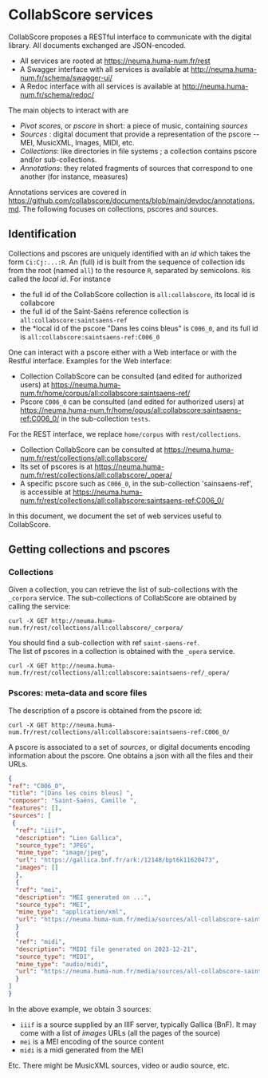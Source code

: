 # CollabScore services

CollabScore proposes a RESTful interface to communicate with the digital library. 
All documents exchanged are JSON-encoded.  
  - All services are rooted at https://neuma.huma-num.fr/rest
  - A Swagger interface with all services is available at http://neuma.huma-num.fr/schema/swagger-ui/
  - A Redoc interface with all services is available at http://neuma.huma-num.fr/schema/redoc/

The main objects to interact with are

 - *Pivot scores*, or *pscore* in short: a piece of music, containing *sources*
 - *Sources* : digital document that provide a representation of the pscore -- MEI, MusicXML, Images, MIDI, etc.
 - *Collections*: like directories in file systems ; a collection contains pscore and/or sub-collections.
 - *Annotations*: they related fragments of sources that correspond to one another (for instance, measures)

Annotations services are covered in https://github.com/collabscore/documents/blob/main/devdoc/annotations.md. The following focuses on collections, pscores and sources.

## Identification

Collections and pscores are uniquely identified with an *id* which takes the form ``Ci:Cj:...:R``.
An (full) id is built from the sequence of collection ids from the root (named ``all``) to the resource ``R``, 
separated by semicolons. ``R``is called the *local id*. For instance 

 - the full id of the CollabScore collection  is ``all:collabscore``, its local id is collabcore
 - the full id of the Saint-Saëns reference collection  is ``all:collabscore:saintsaens-ref``
 - the *local id of the pscore "Dans les coins bleus" is ``C006_0``, and its
   full id   is ``all:collabscore:saintsaens-ref:C006_0``

One can interact with a pscore either with a Web interface or with the Restful interface. Examples for the Web interface:

 - Collection CollabScore can be consulted (and edited for authorized users) at https://neuma.huma-num.fr/home/corpus/all:collabscore:saintsaens-ref/
 - Pscore ``C006_0`` can be consulted (and edited for authorized users) at https://neuma.huma-num.fr/home/opus/all:collabscore:saintsaens-ref:C006_0/ in the sub-collection ``tests``.

For the REST interface, we replace ``home/corpus`` with ``rest/collections``. 

 - Collection CollabScore can be consulted at https://neuma.huma-num.fr/rest/collections/all:collabscore/
 - Its set of pscores is at https://neuma.huma-num.fr/rest/collections/all:collabscore/_opera/
 - A specific pscore such as ``C006_0``, in the sub-collection 'sainsaens-ref', is accessible  at https://neuma.huma-num.fr/rest/collections/all:collabscore:saintsaens-ref:C006_0/

In this document, we document the set of web services useful to CollabScore. 

## Getting collections and pscores

### Collections

Given a collection, you can retrieve the list of sub-collections with the ``_corpora``
service. The sub-collections of CollabScore are obtained by calling the service:

```
curl -X GET http://neuma.huma-num.fr/rest/collections/all:collabscore/_corpora/
```
You should find a sub-collection with  ref ``saint-saens-ref``.  
The list of pscores in a collection is obtained with the ``_opera`` service.

```
curl -X GET http://neuma.huma-num.fr/rest/collections/all:collabscore:saintsaens-ref/_opera/
```

### Pscores: meta-data and score files

The description of a pscore is obtained from the pscore id:

```
curl -X GET http://neuma.huma-num.fr/rest/collections/all:collabscore:saintsaens-ref:C006_0/
```

A pscore is associated  to a set of *sources*, or digital documents encoding information about the pscore.
One obtains a json with all the files and their URLs.

```json
{
"ref": "C006_0",
"title": "[Dans les coins bleus] ",
"composer": "Saint-Saëns, Camille ",
"features": [],
"sources": [
 {
  "ref": "iiif",
  "description": "Lien Gallica",
  "source_type": "JPEG",
  "mime_type": "image/jpeg",
  "url": "https://gallica.bnf.fr/ark:/12148/bpt6k11620473",
  "images": []
  },
  {
  "ref": "mei",
  "description": "MEI generated on ...",
  "source_type": "MEI",
  "mime_type": "application/xml",
  "url": "https://neuma.huma-num.fr/media/sources/all-collabscore-saintsaens-ref-C006_0/C006_0.mei"
  }
  {
  "ref": "midi",
  "description": "MIDI file generated on 2023-12-21",
  "source_type": "MIDI",
  "mime_type": "audio/midi",
  "url": "https://neuma.huma-num.fr/media/sources/all-collabscore-saintsaens-ref-C006_0/score.midi"
  }
]
}
```

In the above example, we obtain 3 sources:
  - ``iiif`` is a source supplied by an IIIF server, typically Gallica (BnF). It may come
     with a list of *images* URLs (all the pages of the source)
  - ``mei`` is a MEI encoding of the source content
  - ``midi`` is a midi generated from the MEI

Etc. There might be MusicXML sources, video or audio source, etc. 
